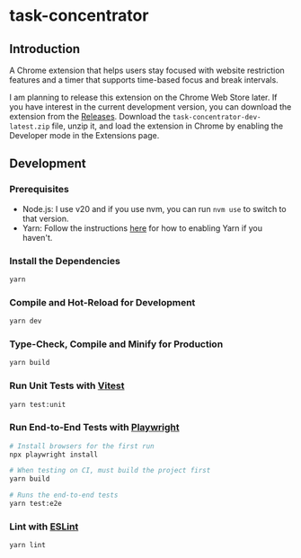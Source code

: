 # task-concentrator

## Introduction

A Chrome extension that helps users stay focused with website restriction features and a timer that supports time-based focus and break intervals.

I am planning to release this extension on the Chrome Web Store later. If you have interest in the current development version, you can download the extension from the [Releases](https://github.com/leung018/task-concentrator/releases). Download the `task-concentrator-dev-latest.zip` file, unzip it, and load the extension in Chrome by enabling the Developer mode in the Extensions page.

## Development

### Prerequisites

- Node.js: I use v20 and if you use nvm, you can run `nvm use` to switch to that version.
- Yarn: Follow the instructions [here](https://yarnpkg.com/getting-started/install) for how to enabling Yarn if you haven't.

### Install the Dependencies

```sh
yarn
```

### Compile and Hot-Reload for Development

```sh
yarn dev
```

### Type-Check, Compile and Minify for Production

```sh
yarn build
```

### Run Unit Tests with [Vitest](https://vitest.dev/)

```sh
yarn test:unit
```

### Run End-to-End Tests with [Playwright](https://playwright.dev)

```sh
# Install browsers for the first run
npx playwright install

# When testing on CI, must build the project first
yarn build

# Runs the end-to-end tests
yarn test:e2e
```

### Lint with [ESLint](https://eslint.org/)

```sh
yarn lint
```

